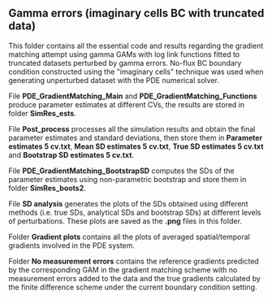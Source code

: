 ## Gamma errors (imaginary cells BC with truncated data) ##
This folder contains all the essential code and results regarding the gradient matching attempt using gamma GAMs with log link functions fitted to truncated datasets perturbed by gamma errors. No-flux BC boundary condition constructed using the "imaginary cells" technique was used when generating unperturbed dataset with the PDE numerical solver. 

File **PDE_GradientMatching_Main** and **PDE_GradientMatching_Functions** produce parameter estimates at different CVs, the results are stored in folder **SimRes_ests**.

File **Post_process** processes all the simulation results and obtain the final parameter estimates and standard deviations, then store them in **Parameter estimates 5 cv.txt**, **Mean SD estimates 5 cv.txt**, **True SD estimates 5 cv.txt** and **Bootstrap SD estimates 5 cv.txt**.

File **PDE_GradientMatching_BootstrapSD** computes the SDs of the parameter estimates using non-parametric bootstrap and store them in folder **SimRes_boots2**.

File **SD analysis** generates the plots of the SDs obtained using different methods (i.e. true SDs, analytical SDs and bootstrap SDs) at different levels of perturbations. These plots are saved as the **.png** files in this folder.   

Folder **Gradient plots** contains all the plots of averaged spatial/temporal gradients involved in the PDE system.

Folder **No measurement errors** contains the reference gradients predicted by the corresponding GAM in the gradient matching scheme with no measurement errors added to the data and the true gradients calculated by the finite difference scheme under the current boundary condition setting.
